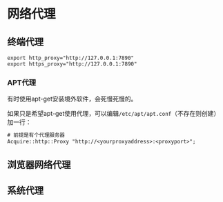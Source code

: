 # 网络代理

## 终端代理

```shell
export http_proxy="http://127.0.0.1:7890"
export https_proxy="http://127.0.0.1:7890"
```

### APT代理

有时使用apt-get安装境外软件，会死慢死慢的。

如果只是希望apt-get使用代理，可以编辑`/etc/apt/apt.conf`（不存在则创建）加一行：

```txt
# 前提是有个代理服务器
Acquire::http::Proxy "http://<yourproxyaddress>:<proxyport>";
```

## 浏览器网络代理



## 系统代理

